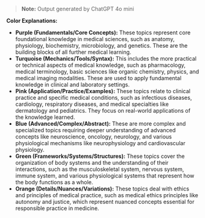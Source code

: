 > **Note:** Output generated by ChatGPT 4o mini

**Color Explanations:**

- **Purple (Fundamentals/Core Concepts):** These topics represent core foundational knowledge in medical sciences, such as anatomy, physiology, biochemistry, microbiology, and genetics. These are the building blocks of all further medical learning.
- **Turquoise (Mechanics/Tools/Syntax):** This includes the more practical or technical aspects of medical knowledge, such as pharmacology, medical terminology, basic sciences like organic chemistry, physics, and medical imaging modalities. These are used to apply fundamental knowledge in clinical and laboratory settings.
- **Pink (Application/Practice/Examples):** These topics relate to clinical practice and specific medical conditions, such as infectious diseases, cardiology, respiratory diseases, and medical specialties like dermatology and pediatrics. They focus on real-world applications of the knowledge learned.
- **Blue (Advanced/Complex/Abstract):** These are more complex and specialized topics requiring deeper understanding of advanced concepts like neuroscience, oncology, neurology, and various physiological mechanisms like neurophysiology and cardiovascular physiology.
- **Green (Frameworks/Systems/Structures):** These topics cover the organization of body systems and the understanding of their interactions, such as the musculoskeletal system, nervous system, immune system, and various physiological systems that represent how the body functions as a whole.
- **Orange (Details/Nuances/Variations):** These topics deal with ethics and principles of medical practice, such as medical ethics principles like autonomy and justice, which represent nuanced concepts essential for responsible practice in medicine.